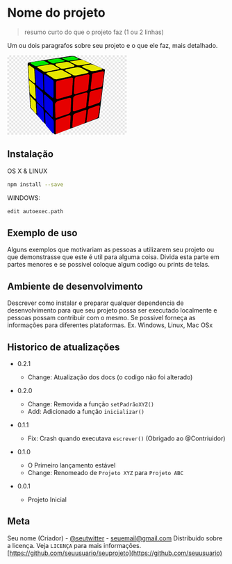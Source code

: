 # Nome do projeto
> resumo curto do que o projeto faz (1 ou 2 linhas)

Um ou dois paragrafos sobre seu projeto e o que ele faz, mais detalhado.

![](rubik.png)

## Instalação

OS X & LINUX

```sh
npm install --save
```

WINDOWS:
```sh
edit autoexec.path
```

## Exemplo de uso

Alguns exemplos que motivariam as pessoas a utilizarem seu projeto ou que demonstrasse que este é util para alguma coisa. Divida esta parte em partes menores e se possivel coloque algum codigo ou prints de telas.

## Ambiente de desenvolvimento

Descrever como instalar e preparar qualquer dependencia de desenvolvimento para que seu projeto possa ser executado localmente e pessoas possam contribuir com o mesmo. Se possivel forneça as informações para diferentes plataformas. Ex. Windows, Linux, Mac OSx

## Historico de atualizações

* 0.2.1
    * Change: Atualização dos docs (o codigo não foi alterado)
* 0.2.0
    * Change: Removida a função `setPadrãoXYZ()`
    * Add: Adicionado a função `inicializar()`

* 0.1.1
    * Fix: Crash quando executava `escrever()` (Obrigado ao @Contriuidor)
* 0.1.0
    * O Primeiro lançamento estável
    * Change: Renomeado de `Projeto XYZ` para `Projeto ABC`
* 0.0.1
    * Projeto Inicial


## Meta

Seu nome (Criador) - [@seutwitter](https://twitter.com/seutwitter) - seuemail@gmail.com
Distribuido sobre a licença. Veja `LICENÇA` para mais informações.
[https://github.com/seuusuario/seuprojeto](https://github.com/seuusuario)
